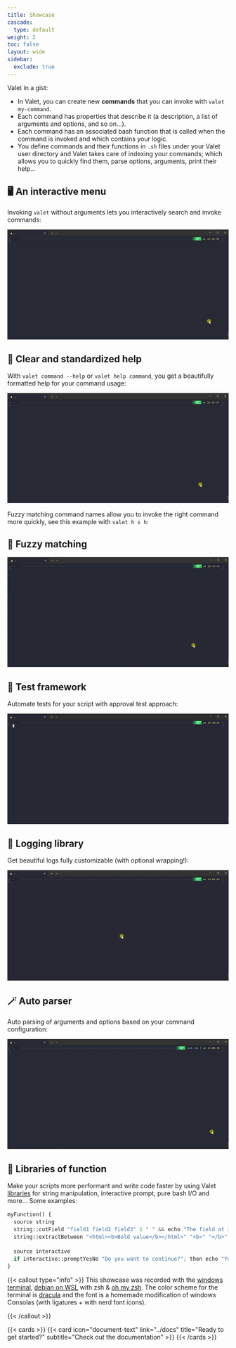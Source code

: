 ```yaml
---
title: Showcase
cascade:
  type: default
weight: 2
toc: false
layout: wide
sidebar:
  exclude: true
---
```



Valet in a gist:

- In Valet, you can create new **commands** that you can invoke with `valet my-command`.
- Each command has properties that describe it (a description, a list of arguments and options, and so on...).
- Each command has an associated bash function that is called when the command is invoked and which contains your logic.
- You define commands and their functions in `.sh` files under your Valet user directory and Valet takes care of indexing your commands; which allows you to quickly find them, parse options, arguments, print their help...

## 🖥️ An interactive menu

Invoking `valet` without arguments lets you interactively search and invoke commands:

![demo-menu](demo-menu.gif)

## 📖 Clear and standardized help

With `valet command --help` or `valet help command`, you get a beautifully formatted help for your command usage:

![demo-help](demo-help.gif)

Fuzzy matching command names allow you to invoke the right command more quickly, see this example with `valet h s h`:

## 🔎 Fuzzy matching

![demo-fuzzy](demo-fuzzy.gif)

## 🧪 Test framework

Automate tests for your script with approval test approach:

![demo-tests](demo-tests.gif)

## 🐾 Logging library

Get beautiful logs fully customizable (with optional wrapping!):

![demo-logs](demo-logs.gif)

## 🪄 Auto parser

Auto parsing of arguments and options based on your command configuration:

![demo-parsing](demo-parsing.gif)

## 🧩 Libraries of function

Make your scripts more performant and write code faster by using Valet [libraries][libraries-link] for string manipulation, interactive prompt, pure bash I/O and more... Some examples:

```python {linenos=table,linenostart=1,filename="script.sh"}
myFunction() {
  source string
  string::cutField "field1 field2 field3" 1 " " && echo "The field at index 1 is ${RETURNED_VALUE}"
  string::extractBetween "<html><b>Bold value</b></html>" "<b>" "</b>" && echo "The extracted value is ${RETURNED_VALUE}" 

  source interactive
  if interactive::promptYesNo "Do you want to continue?"; then echo "Yes."; else echo "No."; fi
}
```

{{< callout type="info" >}}
This showcase was recorded with the [windows terminal][windows-terminal], [debian on WSL][debian-wsl] with zsh & [oh my zsh][oh-my-zsh]. The color scheme for the terminal is [dracula][dracula-theme] and the font is a homemade modification of windows Consolas (with ligatures + with nerd font icons).

[windows-terminal]: https://github.com/microsoft/terminal
[debian-wsl]: https://wiki.debian.org/InstallingDebianOn/Microsoft/Windows/SubsystemForLinux
[oh-my-zsh]: https://ohmyz.sh/
[dracula-theme]: https://draculatheme.com/windows-terminal
{{< /callout >}}

{{< cards >}}
  {{< card icon="document-text" link="../docs" title="Ready to get started?" subtitle="Check out the documentation" >}}
{{< /cards >}}

[libraries-link]: ../docs/libraries/